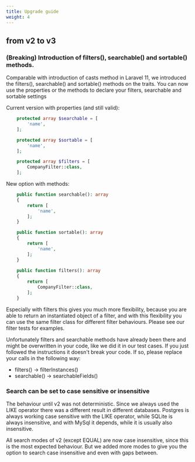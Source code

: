 ```yaml
---
title: Upgrade guide
weight: 4
---
```


## from v2 to v3

### (Breaking) Introduction of filters(), searchable() and sortable() methods.

Comparable with introduction of casts method in Laravel 11, we introduced the filters(), searchable() and sortable() 
methods on the traits. You can now use the properties or the methods to declare your filters, searchable and sortable
settings

Current version with properties (and still valid):
```php 
    protected array $searchable = [
        'name',
    ];

    protected array $sortable = [
        'name',
    ];

    protected array $filters = [
        CompanyFilter::class,
    ];
```

New option with methods:

```php 
    public function searchable(): array
    {
        return [
            'name',
        ];
    }

    public function sortable(): array
    {
        return [
            'name',
        ];
    }
    
    public function filters(): array
    {
        return [
            CompanyFilter::class,
        ];
    }
```

Especially with filters this gives you much more flexibility, because you are able to return an instantiated 
object of a filter, and with this flexibility you can use the same filter class for different filter behaviours.
Please see our filter tests for examples.

Unfortunately filters and searchable methods have already been there and might be overwritten in your code, like
we did it in our test cases. If you just followed the instructions it doesn't break your code. If so, please 
replace your calls in the following way:

- filters() -> filterInstances()
- searchable() -> searchableFields()

### Search can be set to case sensitive or insensitive

The behaviour until v2 was not deterministic. Since we always used the LIKE operator there was a different 
result in different databases. Postgres is always working case sensitive with the LIKE operator, while SQLite
is always insensitive, and with MySql it depends, while it is usually also insensitive.

All search modes of v2 (except EQUAL) are now case insensitive, since this is the most expected behaviour.
But we added more modes to give you the option to search case insensitive and even with gaps between. 
